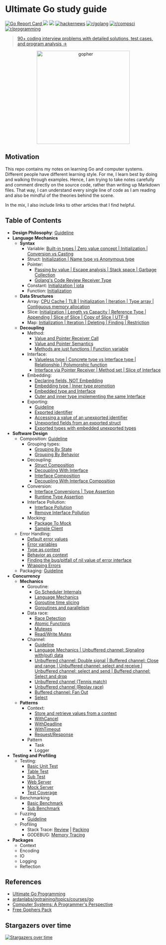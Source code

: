 # Ultimate Go study guide

[![Go Report Card](https://goreportcard.com/badge/github.com/hoanhan101/ultimate-go)
](https://goreportcard.com/report/github.com/hoanhan101/ultimate-go)
![](https://img.shields.io/github/stars/hoanhan101/ultimate-go)
![](https://img.shields.io/github/forks/hoanhan101/ultimate-go)
[![hackernews](https://img.shields.io/badge/hackernews-450%2B-orange)](https://news.ycombinator.com/item?id=20701671)
[![r/golang](https://img.shields.io/badge/r/golang-255%2B-orange)](https://www.reddit.com/r/golang/comments/cqqi9h/ultimate_go_study_guides_with_heavily_documented/)
[![r/compsci](https://img.shields.io/badge/r/compsci-60%2B-orange)](https://www.reddit.com/r/compsci/comments/cr3jzh/ultimate_go_study_guides_with_heavily_documented/)
[![r/programming](https://img.shields.io/badge/r/programming-40%2B-orange)](https://www.reddit.com/r/programming/comments/cr3gqu/ultimate_go_study_guides_with_heavily_documented/)

> [90+ coding interview problems with detailed solutions, test cases, and program analysis →](https://www.getrevue.co/profile/hoanhan101)

<p align="center">
  <img src="gopher.png" alt="gopher" width="300"/>
</p>

## Motivation

This repo contains my notes on learning Go and computer systems. Different people have different
learning style. For me, I learn best by doing and walking through examples. Hence, I am trying to
take notes carefully and comment directly on the source code, rather than writing up Markdown
files. That way, I can understand every single line of code as I am reading and also be mindful of
the theories behind the scene.

In the mix, I also include links to other articles that I find helpful.

## Table of Contents 

- **Design Philosophy**:
  [Guideline](https://github.com/ardanlabs/gotraining/blob/master/topics/go/README.md)
- **Language Mechanics**
  - **Syntax**
    - Variable: [Built-in types | Zero value concept | Initialization | Conversion vs Casting
      ](go/language/variable.go)
    - Struct: [Initialization | Name type vs Anonymous type](go/language/struct.go)
    - Pointer: 
      - [Passing by value | Escape analysis | Stack space | Garbage Collection
        ](go/language/pointer.go)
      - [Golang's Code Review Receiver
        Type](https://github.com/golang/go/wiki/CodeReviewComments#receiver-type)
    - Constant: [Initialization | iota](go/language/constant.go)
    - Function: [Initialization](go/language/function.go)
  - **Data Structures**
    - Array: [CPU Cache | TLB | Initialization | Iteration | Type array | Contiguous memory
      allocation](go/language/array.go)
    - Slice: [Initialization | Length vs Capacity | Reference Type | Appending | Slice of Slice |
      Copy of Slice | UTF-8](go/language/slice.go)
    - Map: [Initialization | Iteration | Deleting | Finding | Restriction ](go/language/map.go)
  - **Decoupling**
    - Method: 
      - [Value and Pointer Receiver Call](go/language/method_1.go)
      - [Value and Pointer Semantics](go/language/method_2.go)
      - [Methods are just functions | Function variable](go/language/method_3.go)
    - Interface: 
      - [Valueless type | Concrete type vs Interface type | Relationship | Polymorphic function](go/language/interface_1.go)
      - [Interface via Pointer Receiver | Method set | Slice of Interface](go/language/interface_2.go)
    - Embedding: 
      - [Declaring fields, NOT Embedding](go/language/embedding_1.go)
      - [Embedding type | Inner type promotion](go/language/embedding_2.go)
      - [Embedded type and Interface](go/language/embedding_3.go)
      - [Outer and inner type implementing the same Interface](go/language/embedding_4.go)
    - Exporting:
      - [Guideline](go/language/exporting/README.md)
      - [Exported identifier](go/language/exporting/exporting_1)
      - [Accessing a value of an unexported identifier](go/language/exporting/exporting_2)
      - [Unexported fields from an exported struct](go/language/exporting/exporting_3)
      - [Exported types with embedded unexported types](go/language/exporting/exporting_4)
- **Software Design**
  - Composition:
    [Guideline](https://github.com/ardanlabs/gotraining/tree/master/topics/go#interface-and-composition-design)
    - Grouping types: 
      - [Grouping By State](go/design/grouping_types_1.go)
      - [Grouping By Behavior](go/design/grouping_types_2.go)
    - Decoupling: 
      - [Struct Composition](go/design/decoupling_1.go)
      - [Decoupling With Interface](go/design/decoupling_2.go)
      - [Interface Composition](go/design/decoupling_3.go)
      - [Decoupling With Interface Composition](go/design/decoupling_4.go)
    - Conversion: 
      - [Interface Conversions | Type Assertion](go/design/conversion_1.go)
      - [Runtime Type Assertion](go/design/conversion_2.go)
    - Interface Pollution: 
      - [Interface Pollution](go/design/pollution_1.go)
      - [Remove Interface Pollution](go/design/pollution_2.go)
    - Mocking: 
      - [Package To Mock](go/design/mocking_1.go)
      - [Sample Client](go/design/mocking_2.go)
  - Error Handling: 
    - [Default error values](go/design/error_1.go)
    - [Error variables](go/design/error_2.go)
    - [Type as context](go/design/error_3.go)
    - [Behavior as context](go/design/error_4.go)
    - [Finding the bug/pitfall of nil value of error interface](go/design/error_5.go)
    - [Wrapping Errors](go/design/error_6.go)
  - Packaging:
    [Guideline](https://github.com/ardanlabs/gotraining/blob/master/topics/go/design/packaging/README.md)
- **Concurrency**
  - **Mechanics**
    - Goroutine: 
      - [Go Scheduler Internals](go/concurrency/goroutine_1.go)
      - [Language Mechanics](go/concurrency/goroutine_2.go)
      - [Goroutine time slicing](go/concurrency/goroutine_3.go)
      - [Goroutines and parallelism](go/concurrency/goroutine_4.go)
    - Data race: 
      - [Race Detection](go/concurrency/data_race_1.go)
      - [Atomic Functions](go/concurrency/data_race_2.go)
      - [Mutexes](go/concurrency/data_race_3.go)
      - [Read/Write Mutex](go/concurrency/data_race_4.go)
    - Channel: 
      - [Guideline](https://github.com/ardanlabs/gotraining/tree/master/topics/go#concurrent-software-design)
      - [Language Mechanics | Unbuffered channel: Signaling with(out) data](go/concurrency/channel_1.go)
      - [Unbuffered channel: Double signal | Buffered channel: Close and range | Unbuffered
        channel: select and receive | Unbuffered channel: select and send | Buffered channel:
        Select and drop](go/concurrency/channel_2.go)
      - [Unbuffered channel (Tennis match)](go/concurrency/channel_3.go)
      - [Unbuffered channel (Replay race)](go/concurrency/channel_4.go)
      - [Buffered channel: Fan Out](go/concurrency/channel_5.go)
      - [Select](go/concurrency/channel_6.go)
  - **Patterns**
    - Context: 
      - [Store and retrieve values from a context](go/concurrency/context_1.go)
      - [WithCancel](go/concurrency/context_2.go)
      - [WithDeadline](go/concurrency/context_3.go)
      - [WithTimeout](go/concurrency/context_4.go)
      - [Request/Response](go/concurrency/context_5.go)
    - Pattern
      - Task
      - Logger
- **Testing and Profiling**
  - Testing: 
    - [Basic Unit Test](go/testing/basic_test.go)
    - [Table Test](go/testing/table_test.go)
    - [Sub Test](go/testing/sub_test.go)
    - [Web Server](go/testing/web_server)
    - [Mock Server](go/testing/web_test.go)
    - [Test Coverage](go/testing/README.md)
  - Benchmarking
    - [Basic Benchmark](go/benchmark/basic_test.go)
    - [Sub Benchmark](go/benchmark/sub_test.go)
  - Fuzzing
    - [Guideline](https://github.com/ardanlabs/gotraining/blob/master/topics/go/testing/fuzzing/README.md)
  - Profiling
    - Stack Trace: [Review](go/profiling/stack_trace_1.go) | [Packing](go/profiling/stack_trace_2.go)
    - GODEBUG: [Memory Tracing](go/profiling/memory_tracing.go)
- **Packages**
  - Context
  - Encoding
  - IO
  - Logging
  - Reflection

## References

- [Ultimate Go
  Programming](https://www.safaribooksonline.com/library/view/ultimate-go-programming/9780134757476/)
- [ardanlabs/gotraining/topics/courses/go
  ](https://github.com/ardanlabs/gotraining/blob/master/topics/courses/go/README.md)
- [Computer Systems: A Programmer's
  Perspective](https://www.amazon.com/Computer-Systems-Programmers-Perspective-3rd/dp/013409266X)
- [Free Gophers Pack](https://github.com/MariaLetta/free-gophers-pack)

## Stargazers over time

[![Stargazers over time](https://starchart.cc/hoanhan101/ultimate-go.svg)](https://starchart.cc/hoanhan101/ultimate-go)
